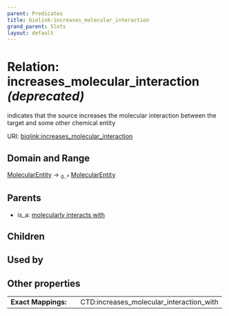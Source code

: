 ```yaml
---
parent: Predicates
title: biolink:increases_molecular_interaction
grand_parent: Slots
layout: default
---
```


# Relation: increases_molecular_interaction _(deprecated)_


indicates that the source increases the molecular interaction between the target and some other chemical entity

URI: [biolink:increases_molecular_interaction](https://w3id.org/biolink/vocab/increases_molecular_interaction)

## Domain and Range

[MolecularEntity](MolecularEntity.md) ->  <sub>0..\*</sub> [MolecularEntity](MolecularEntity.md)

## Parents

 *  is_a: [molecularly interacts with](molecularly_interacts_with.md)

## Children


## Used by


## Other properties

|  |  |  |
| --- | --- | --- |
| **Exact Mappings:** | | CTD:increases_molecular_interaction_with |

